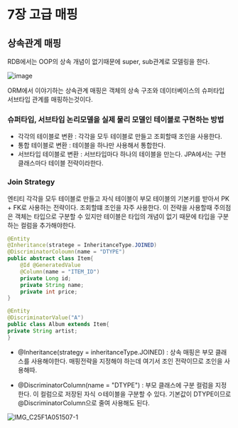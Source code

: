 # 7장 고급 매핑

## 상속관계 매핑

RDB에서는 OOP의 상속 개념이 없기때문에 super, sub관계로 모델링을 한다. 


![image](https://user-images.githubusercontent.com/43670838/158403143-ac7efa46-563b-4938-84f0-03a3f878401d.png)

ORM에서 이야기하는 상속관계 매핑은 객체의 상속 구조와 데이터베이스의 슈퍼타입 서브타입 관계를 매핑하는것이다.

### 슈퍼타입, 서브타입 논리모델을 실제 물리 모델인 테이블로 구현하는 방법

- 각각의 테이블로 변환 : 각각을 모두 테이블로 만들고 조회할때 조인을 사용한다. 
- 통합 테이블로 변환 : 테이블을 하나만 사용해서 통합한다. 
- 서브타입 테이블로 변환 : 서브타입마다 하나의 테이블을 만는다. JPA에서는 구현 클래스마다 테이블 전략이라한다.



### Join Strategy

엔티티 각각을 모두 테이블로 만들고 자식 테이블이 부모 테이블의 기본키를 받아서 PK + FK로 사용하는 전략이다. 조회할떄 조인을 자주 사용한다. 이 전략을 사용할때 주의점은 객체는 타입으로 구분할 수 있지만 테이블은 타입의 개념이 없기 때문에 타입을 구분하는 컬럼을 추가해야한다. 

```java
@Entity
@Inheritance(stratege = InheritanceType.JOINED)
@DiscriminatorColoumn(name = "DTYPE")
public abstract class Item{
	@Id @GeneratedValue
	@Column(name = "ITEM_ID")
	private Long id;
	private String name; 
	private int price;
}

@Entity
@DiscriminatorValue("A")
public class Album extends Item{
private String artist;
}


```



- @Inheritance(strategy = inheritanceType.JOINED) : 상속 매핑은 부모 클래스를 사용해야한다. 매핑전략을 지정해야 하는데 여기서 조인 전략이므로 조인을 사용해따. 

- @DiscriminatorColumn(name = "DTYPE") : 부모 클래스에 구분 컬럼을 지정한다. 이 컬럼으로 저장된 자식 ㅇ테이블을 구분할 수 있다. 기본값이 DTYPE이므로 @DiscriminatorColumn으로 줄여 사용해도 된다. 


![IMG_C25F1A051507-1](https://user-images.githubusercontent.com/43670838/159689410-a4182d1a-bd2c-46eb-a23d-3226cea76767.jpeg)


  
